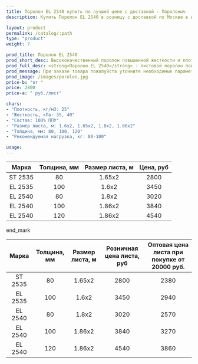```yaml
---
title: Поролон EL 2540 купить по лучшей цене с доставкой - Поролоныч
description: Купить Поролон EL 2540 в розницу с доставкой по Москве в интернет-магазине Поролоныча.

layout: product
permalink: /catalog/:path
type: "product"
weight: 7

prod_title: Поролон EL 2540
prod_short_desc: Высококачественный поролон повышенной жесткости и плотности. Используется в мебельном производстве в качестве наполнителя.
prod_full_desc: <strong>Поролон EL 2540</strong> - листовой поролон повышенной жесткости. Применяется в сочетании с мягкими марками поролона. Возможно использование для изготовления несущих частей мебели с нагрузкой до 80 кг.
prod_message: При заказе товара пожалуйста уточните необходимые параметры (толщина, размер листа и количество листов).
prod_image: /images/porolon.jpg
price-b: "от "
price: 2800
price-a: " руб./лист"

chars:
- "Плотность, кг/м3: 25"
- "Жесткость, кПа: 35, 40"
- "Состав: 100% ППУ"
- "Размер листа, м: 1.6х2, 1.65х2, 1.8х2, 1.86х2"
- "Толщина, мм: 80, 100, 120"
- "Рекомендуемая нагрузка, кг: 80-100"

usage:
---
```

Марка | Толщина, мм | Размер листа, м | Цена, руб |
:---:|:-----------:|:---------------:|:-------------------:|
ST 2535|80|1.65x2|2800
EL 2535|100|1.6x2|3450
EL 2540|80|1.8x2|3020
EL 2540|100|1.86x2|3840
EL 2540|120|1.86x2|4540

end_mark

Марка | Толщина, мм | Размер листа, м | Розничная цена листа, руб | Оптовая цена листа при покупке от 20000 руб. |
:---:|:-----------:|:---------------:|:-------------------:|:---------------------------:|
ST 2535|80|1.65x2|2800|2380|
EL 2535|100|1.6x2|3450|2940|
EL 2540|80|1.8x2|3020|2570|
EL 2540|100|1.86x2|3840|3270|
EL 2540|120|1.86x2|4540|3860|

